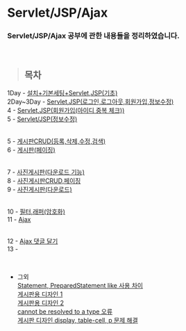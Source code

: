Servlet/JSP/Ajax
==============

### Servlet/JSP/Ajax 공부에 관한 내용들을 정리하였습니다.

<br/>

> ## 목차 <br>
 1Day - [설치+기본세팅+Servlet,JSP(기초)](https://github.com/Kalph/Server/tree/master/1Day) <br/>
 2Day~3Day - [Servlet,JSP(로그인,로그아웃,회원가입,정보수정)](https://github.com/Kalph/Server/tree/master/2Day_3Day) <br/>
 4 - [Servlet,JSP(회원가입(아이디 중복 체크))](https://github.com/Kalph/Server/tree/master/4) <br/>
 5 - [Servlet/JSP(정보수정)]() <br/><br/>
 
 5 - [게시판CRUD(등록,삭제,수정,검색)]()<br/>
 6 - [게시판(페이징)]()<br/><br/>
 
 7 - [사진게시판(다운로드 기능)]()<br>
 8 - [사진게시판CRUD,페이징]()<br>
 9 - [사진게시판(다운로드)]()<br/><br>
 
 10 - [필터,래퍼(암호화)]()<br>
 11 - [Ajax]()<br><br>
 
 12 - [Ajax 댓글 달기]()<br/>
 13 - []()<br/>
 
 <br/> 
 
 * 그외 <br/>
  [Statement, PreparedStatement like 사용 차이](https://github.com/Kalph/Server/blob/master/%EA%B7%B8%EC%99%B8/1.%20Statement%2C%20PreparedStatement%20like%20%EC%82%AC%EC%9A%A9%20%EC%B0%A8%EC%9D%B4.md) <br/>
  [게시판용 디자인 1](https://github.com/Kalph/Server/blob/master/%EA%B7%B8%EC%99%B8/2.%20noticeBoardFormDesign.md) <br/>
  [게시판용 디자인 2](https://github.com/Kalph/Server/blob/master/%EA%B7%B8%EC%99%B8/3.%20noticeBoardDesign2.md) <br/>
  [cannot be resolved to a type 오류](https://github.com/Kalph/Server/blob/master/%EA%B7%B8%EC%99%B8/4.%20cannot%20be%20resolved%20to%20a%20type%20Error.md)<br>
  [게시판 디자인 display, table-cell, p 문제 해결]()<br>
  []()<br>
